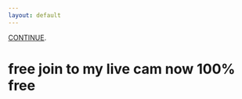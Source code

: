 ```yaml
---
layout: default
---
```




[CONTINUE](./https://getlocalnoughty.net).


# free join to my live cam now 100% free


